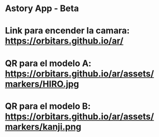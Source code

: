 # Astory App - Beta


# Link para encender la camara: https://orbitars.github.io/ar/


# QR para el modelo A: https://orbitars.github.io/ar/assets/markers/HIRO.jpg
# QR para el modelo B: https://orbitars.github.io/ar/assets/markers/kanji.png
